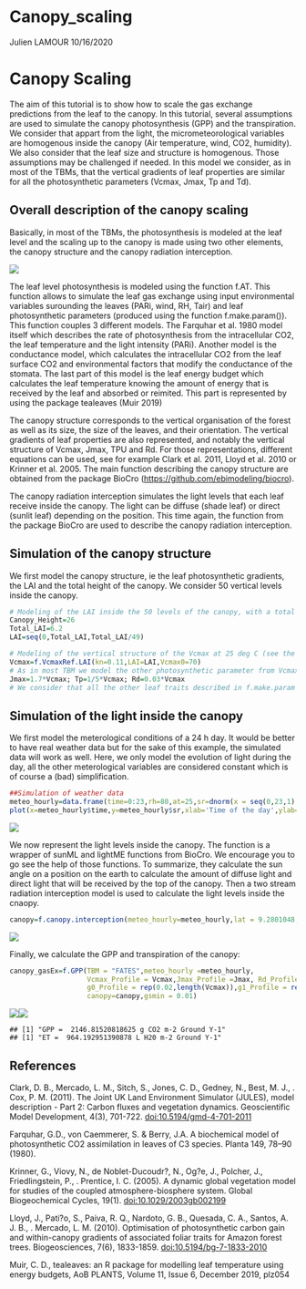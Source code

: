 Canopy\_scaling
================
Julien LAMOUR
10/16/2020

# Canopy Scaling

The aim of this tutorial is to show how to scale the gas exchange
predictions from the leaf to the canopy. In this tutorial, several
assumptions are used to simulate the canopy photosynthesis (GPP) and the
transpiration. We consider that appart from the light, the
micrometeorological variables are homogenous inside the canopy (Air
temperature, wind, CO2, humidity). We also consider that the leaf size
and structure is homogenous. Those assumptions may be challenged if
needed. In this model we consider, as in most of the TBMs, that the
vertical gradients of leaf properties are similar for all the
photosynthetic parameters (Vcmax, Jmax, Tp and Td).

## Overall description of the canopy scaling

Basically, in most of the TBMs, the photosynthesis is modeled at the
leaf level and the scaling up to the canopy is made using two other
elements, the canopy structure and the canopy radiation interception.

![](Canopy_scaling_files/figure-gfm/Scaling_UP.png)<!-- -->

The leaf level photosynthesis is modeled using the function f.AT. This
function allows to simulate the leaf gas exchange using input
environmental variables surounding the leaves (PARi, wind, RH, Tair) and
leaf photosynthetic parameters (produced using the function
f.make.param()). This function couples 3 different models. The Farquhar
et al. 1980 model itself which describes the rate of photosynthesis from
the intracellular CO2, the leaf temperature and the light intensity
(PARi). Another model is the conductance model, which calculates the
intracellular CO2 from the leaf surface CO2 and environmental factors
that modify the conductance of the stomata. The last part of this model
is the leaf energy budget which calculates the leaf temperature knowing
the amount of energy that is received by the leaf and absorbed or
reimited. This part is represented by using the package tealeaves (Muir
2019)

The canopy structure corresponds to the vertical organisation of the
forest as well as its size, the size of the leaves, and their
orientation. The vertical gradients of leaf properties are also
represented, and notably the vertical structure of Vcmax, Jmax, TPU and
Rd. For those representations, different equations can be used, see for
example Clark et al. 2011, Lloyd et al. 2010 or Krinner et al. 2005. The
main function describing the canopy structure are obtained from the
package BioCro (<https://github.com/ebimodeling/biocro>).

The canopy radiation interception simulates the light levels that each
leaf receive inside the canopy. The light can be diffuse (shade leaf) or
direct (sunlit leaf) depending on the position. This time again, the
function from the package BioCro are used to describe the canopy
radiation interception.

## Simulation of the canopy structure

We first model the canopy structure, ie the leaf photosynthetic
gradients, the LAI and the total height of the canopy. We consider 50
vertical levels inside the canopy.

``` r
# Modeling of the LAI inside the 50 levels of the canopy, with a total LAI of 6.2
Canopy_Height=26
Total_LAI=6.2
LAI=seq(0,Total_LAI,Total_LAI/49)

# Modeling of the vertical structure of the Vcmax at 25 deg C (see the help of the function)
Vcmax=f.VcmaxRef.LAI(kn=0.11,LAI=LAI,Vcmax0=70)
# As in most TBM we model the other photosynthetic parameter from Vcmax
Jmax=1.7*Vcmax; Tp=1/5*Vcmax; Rd=0.03*Vcmax
# We consider that all the other leaf traits described in f.make.param are not vertically structured
```

## Simulation of the light inside the canopy

We first model the meterological conditions of a 24 h day. It would be
better to have real weather data but for the sake of this example, the
simulated data will work as well. Here, we only model the evolution of
light during the day, all the other meterological variables are
considered constant which is of course a (bad) simplification.

``` r
##Simulation of weather data
meteo_hourly=data.frame(time=0:23,rh=80,at=25,sr=dnorm(x = seq(0,23,1),mean = 12,sd = 2.5)/0.16*2000,tl=25)
plot(x=meteo_hourly$time,y=meteo_hourly$sr,xlab='Time of the day',ylab='PPFD in micro mol m-2 s-1')
```

![](Canopy_scaling_files/figure-gfm/unnamed-chunk-2-1.png)<!-- -->

We now represent the light levels inside the canopy. The function is a
wrapper of sunML and lightME functions from BioCro. We encourage you to
go see the help of those functions. To summarize, they calculate the sun
angle on a position on the earth to calculate the amount of diffuse
light and direct light that will be received by the top of the canopy.
Then a two stream radiation interception model is used to calculate the
light levels inside the cnaopy.

``` r
canopy=f.canopy.interception(meteo_hourly=meteo_hourly,lat = 9.2801048,t.d = 0:23,DOY = 60,n_layers = 50,Height = Canopy_Height,LAI = Total_LAI)
```

![](Canopy_scaling_files/figure-gfm/unnamed-chunk-3-1.png)<!-- -->

Finally, we calculate the GPP and transpiration of the canopy:

``` r
canopy_gasEx=f.GPP(TBM = "FATES",meteo_hourly =meteo_hourly,
                   Vcmax_Profile = Vcmax,Jmax_Profile =Jmax, Rd_Profile =Rd ,Tp_Profile = Tp,
                   g0_Profile = rep(0.02,length(Vcmax)),g1_Profile = rep(4,length(Vcmax)),
                   canopy=canopy,gsmin = 0.01)
```

![](Canopy_scaling_files/figure-gfm/unnamed-chunk-4-1.png)<!-- -->![](Canopy_scaling_files/figure-gfm/unnamed-chunk-4-2.png)<!-- -->

    ## [1] "GPP =  2146.81520818625 g CO2 m-2 Ground Y-1"
    ## [1] "ET =  964.192951390878 L H20 m-2 Ground Y-1"

## References

Clark, D. B., Mercado, L. M., Sitch, S., Jones, C. D., Gedney, N., Best,
M. J., . Cox, P. M. (2011). The Joint UK Land Environment Simulator
(JULES), model description - Part 2: Carbon fluxes and vegetation
dynamics. Geoscientific Model Development, 4(3), 701-722.
<doi:10.5194/gmd-4-701-2011>

Farquhar, G.D., von Caemmerer, S. & Berry, J.A. A biochemical model of
photosynthetic CO2 assimilation in leaves of C3 species. Planta 149,
78–90 (1980).

Krinner, G., Viovy, N., de Noblet-Ducoudr?, N., Og?e, J., Polcher, J.,
Friedlingstein, P., . Prentice, I. C. (2005). A dynamic global
vegetation model for studies of the coupled atmosphere-biosphere system.
Global Biogeochemical Cycles, 19(1). <doi:10.1029/2003gb002199>

Lloyd, J., Pati?o, S., Paiva, R. Q., Nardoto, G. B., Quesada, C. A.,
Santos, A. J. B., . Mercado, L. M. (2010). Optimisation of
photosynthetic carbon gain and within-canopy gradients of associated
foliar traits for Amazon forest trees. Biogeosciences, 7(6), 1833-1859.
<doi:10.5194/bg-7-1833-2010>

Muir, C. D., tealeaves: an R package for modelling leaf temperature
using energy budgets, AoB PLANTS, Volume 11, Issue 6, December 2019,
plz054
